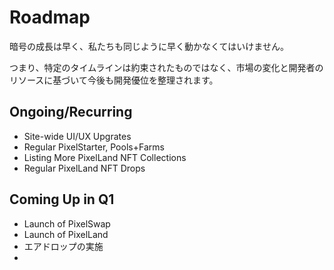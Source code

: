 # Roadmap

暗号の成長は早く、私たちも同じように早く動かなくてはいけません。

つまり、特定のタイムラインは約束されたものではなく、市場の変化と開発者のリソースに基づいて今後も開発優位を整理されます。

## Ongoing/Recurring

* Site-wide UI/UX Upgrates
* Regular  PixelStarter, Pools+Farms
* Listing More PixelLand NFT Collections
* Regular PixelLand NFT Drops

## Coming Up in Q1

* Launch of PixelSwap
* Launch of PixelLand
* エアドロップの実施
*

